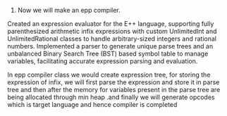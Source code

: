 1. Now we will make an epp compiler.
 
Created an expression evaluator for the E++ language, supporting fully parenthesized 
arithmetic infix expressions with custom UnlimitedInt and UnlimitedRational classes 
to handle arbitrary-sized integers and rational numbers. Implemented a parser to 
generate unique parse trees and an unbalanced Binary Search Tree (BST) based 
symbol table to manage variables, facilitating accurate expression parsing and 
evaluation.

In epp compiler class we would create expression tree, for storing the expression
of infix, we will first parse the expression and store it in parse tree and then after
the memory for variables present in the parse tree are being allocated through min heap
.and finally we will generate opcodes which is target language and hence compiler is
completed





